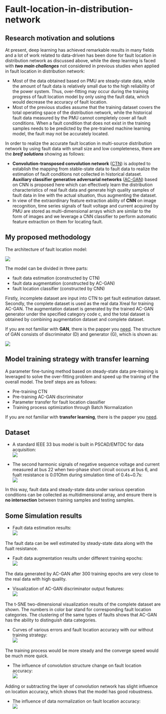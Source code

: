 # Fault-location-in-distribution-network

## Research motivation and solutions<br>
At present, deep learning has achieved remarkable results in many fields and a lot of work related to data-driven has been done for fault location in distribution network as discussed above, while the deep learning is faced with ***two main challenges*** not considered in previous studies when applied in fault location in distribution network:<br>
* Most of the data obtained based on PMU are steady-state data, while the amount of fault data is relatively small due to the high reliability of the power system. Thus, over-fitting may occur during the  training progress of fault location model by only using the fault data, which would decrease the accuracy of fault location.<br>
* Most of the previous studies assume that the training dataset covers the total operating space of the distribution network, while the historical fault data measured by the PMU cannot completely cover all fault conditions. When a fault condition that does not exist in the training samples needs to be predicted by the pre-trained machine learning model, the fault may not be accurately located.<br>

In order to realize the accurate fault location in multi-source distribution network by using fault data with small size and low completeness, there are the ***breif solutions*** showing as follows:<br>
*	**Convolution-transposed convolution network** ([CTN](https://ieeexplore.ieee.org/stamp/stamp.jsp?tp=&arnumber=8618415)) is adopted to establish the mapping from stable-state data to fault data to realize the estimation of fault conditions not collected in historical dataset. **Auxiliary classifier generative adversarial networks** ([AC-GAN](https://arxiv.org/pdf/1610.09585.pdf)) based on CNN is proposed here which can effectively learn the distribution characteristics of real fault data and generate high quality samples of fault data in line with the actual situation, thus augmenting the dataset. <br>
*	In view of the extraordinary feature extraction ability of **CNN** on image recognition, time series signals of fault voltage and current acquired by PMU are stored as multi-dimensional arrays which are similar to the form of images and we leverage a CNN classifier to perform automatic feature extraction on them for locating fault. <br>

## My proposed methodology<br>
The architecture of fault location model:<br>

![](https://github.com/ZichaoMeng95/Fault-location-in-distribution-network/blob/master/images/Fault%20location%20model%20in%20distribution%20network.png) 

The model can be divided in three parts:

* fault data estimation (constructed by CTN)
* fault data augmentation (constructed by AC-GAN)
* fault location classifier (constructed by CNN)

Firstly, incomplete dataset are input into CTN to get fault estimation dataset.
Secondly, the complete dataset is used as the real data Xreal for training AC-GAN. The augmentation dataset is generated by the trained AC-GAN generator under the specified category code c, and the total dataset is obtained by combining augmentation dataset and  complete dataset.<br>

If you are not familiar with **GAN**, there is the papper you [need](https://arxiv.org/pdf/1406.2661.pdf). The structure of GAN consists of discriminator (D) and generator (G), which is shown as:<br>

![](https://github.com/ZichaoMeng95/Power-system-stability-assessment/blob/master/image/ac-gan%20arcitecture.png) 

## Model training strategy with transfer learning<br>
A parameter fine-tuning method based on steady-state data pre-training is leveraged to solve the over-fitting problem and speed up the training of the overall model. The breif steps are as follows:<br>
* Pre-training CTN
* Pre-training AC-GAN discriminator
* Parameter transfer for fault location classifier 
* Training process optimization through Batch Normalization

If you are not familiar with **transfer learning**, there is the papper you [need](https://ieeexplore.ieee.org/stamp/stamp.jsp?tp=&arnumber=5288526). 

## Dataset<br>
* A standard IEEE 33 bus model is built in PSCAD/EMTDC for data acquisition:<br>
![](https://github.com/ZichaoMeng95/Fault-location-in-distribution-network/blob/master/images/33-bus%20multi-source%20distribution%20network.png) 

* The second harmonic signals of negative sequence voltage and current measured at bus 22 when two-phase short circuit occurs at bus 6, and fualt resistance is 0.01Ohm during simulation time of 0.4s~0.7s:<br>
![](https://github.com/ZichaoMeng95/Fault-location-in-distribution-network/blob/master/images/Second%20harmonic%20signals%20of%20negative%20sequence%20voltage%20and%20current%20measured%20at%20bus%2022.png) 

In this way, fault data and steady-state data under various operation conditions can be collected as multidimensional array, and ensure there is **no intersection** between training samples and testing samples.<br>

## Some Simulation results<br>
* Fault data estimation results:<br>
![](https://github.com/ZichaoMeng95/Fault-location-in-distribution-network/blob/master/images/Comparison%20of%20%20CTN%20fault%20data%20estimation%20results.png)<br>

The fault data can be well estimated by steady-state data along with the fualt resistance.

* Fault data augmentation results under different training epochs:<br>
![](https://github.com/ZichaoMeng95/Fault-location-in-distribution-network/blob/master/images/AC-GAN%20data%20generation%20results%20when%20C%3D1%20during%20training%20process.png)<br>

The data generated by AC-GAN after 300 training epochs are very close to the real data with high quality.
 

* Visualization of AC-GAN discriminator output features:<br>
![](https://github.com/ZichaoMeng95/Fault-location-in-distribution-network/blob/master/images/Visualization%20of%20discriminator%20output%20features%20of%20AC-GAN.png)<br>

The t-SNE two-dimensional visualization results of the complete dataset are shown. The numbers in color bar stand for corresponding fault location categories. The clustering of the same types of faults shows that AC-GAN has the ability to distinguish data categories. 

* Curves of various errors and fault location accuracy with our without training strategy:<br>
![](https://github.com/ZichaoMeng95/Fault-location-in-distribution-network/blob/master/images/training%20strategy.png)<br>

The training process would be more steady and the converge speed would be much more quick. 

* The influence of convolution structure change on fault location accuracy:<br>
![](https://github.com/ZichaoMeng95/Fault-location-in-distribution-network/blob/master/images/structure%20change.png)<br>

Adding or subtracting the layer of convolution network has slight influence on location accuracy, which shows that the model has good robustness. 

* The influence of data normalization on fault location accuracy:<br>
![](https://github.com/ZichaoMeng95/Fault-location-in-distribution-network/blob/master/images/normalization.png)

